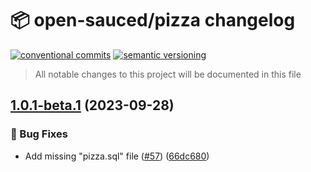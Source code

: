 # 📦 open-sauced/pizza changelog

[![conventional commits](https://img.shields.io/badge/conventional%20commits-1.0.0-yellow.svg)](https://conventionalcommits.org)
[![semantic versioning](https://img.shields.io/badge/semantic%20versioning-2.0.0-green.svg)](https://semver.org)

> All notable changes to this project will be documented in this file

## [1.0.1-beta.1](https://github.com/open-sauced/pizza/compare/v1.0.0...v1.0.1-beta.1) (2023-09-28)


### 🐛 Bug Fixes

* Add missing "pizza.sql" file ([#57](https://github.com/open-sauced/pizza/issues/57)) ([66dc680](https://github.com/open-sauced/pizza/commit/66dc6800925da3cf9c8d9c0329b50a05e3f360fe))
